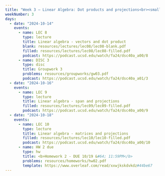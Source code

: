 ```yaml
---
title: "Week 3 – Linear Algebra: Dot products and projections<br><small>🎥 Watch <a href='https://www.youtube.com/watch?v=k7RM-ot2NWY&ab_channel=3Blue1Brown'>3blue1brown</a>, <a href='https://xkcd.com/1838/'>xkcd</a>.</small>"
weekNumber: 3
days:
  - date: "2024-10-14"
    events:
      - name: LEC 8
        type: lecture
        title: Linear algebra - vectors and dot product
        blank: resources/lectures/lec08/lec08-blank.pdf
        filled: resources/lectures/lec08/lec08-filled.pdf
        podcast: https://podcast.ucsd.edu/watch/fa24/dsc40a_a00/8
      - name: DISC 3
        type: disc
        title: Groupwork 3
        problems: resources/groupworks/gw03.pdf
        podcast: https://podcast.ucsd.edu/watch/fa24/dsc40a_a01/3
  - date: "2024-10-16"
    events:
      - name: LEC 9
        type: lecture
        title: Linear algebra - span and projections
        filled: resources/lectures/lec09/lec09-filled.pdf
        podcast: https://podcast.ucsd.edu/watch/fa24/dsc40a_a00/9
  - date: "2024-10-18"
    events:
      - name: LEC 10
        type: lecture
        title: Linear algebra - matrices and projections
        filled: resources/lectures/lec10/lec10-filled.pdf
        podcast: https://podcast.ucsd.edu/watch/fa24/dsc40a_a00/10
      - name: HW 2 due
        type: hw
        title: <b>Homework 2 - DUE 10/19 &#64; 11:59PM</b>
        problems: resources/homeworks/hw02.pdf
        template: https://www.overleaf.com/read/xxwjkskdvkdz#44be67
---
```

